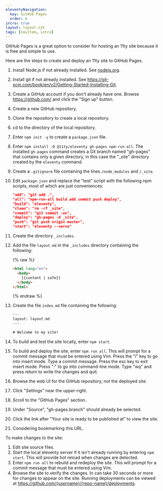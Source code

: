 ```yaml
---
eleventyNavigation:
  key: GitHub Pages
  order: 6
intro: true
layout: layout.njk
tags: [navItem, intro]
---
```


GitHub Pages is a great option to consider for hosting an 11ty site
because it is free and simple to use.

Here are the steps to create and deploy an 11ty site to GitHub Pages.

1. Install Node.js if not already installed.
   See [nodejs.org](http://nodejs.org).
1. Install git if not already installed.
   See <https://git-scm.com/book/en/v2/Getting-Started-Installing-Git>.
1. Create a GitHub account if you don't already have one.
   Browse <https://github.com/> and click the "Sign up" button.
1. Create a new GitHub repository.
1. Clone the repository to create a local repository.
1. cd to the directory of the local repository.
1. Enter `npm init -y` to create a `package.json` file.
1. Enter `npm install -D @11ty/eleventy gh-pages npm-run-all`.
   The installed `gh-pages` command creates a Git branch named "gh-pages"
   that contains only a given directory, in this case the
   "\_site" directory created by the `eleventy` command.
1. Create a `.gitignore` file containing the lines `/node_modules` and `/_site`.
1. Edit `package.json` and replace the "test" script with the following
   npm scripts, most of which are just conveniences:

   ```json
   "add": "git add .",
   "all": "npm-run-all build add commit push deploy",
   "build": "eleventy",
   "clean": "rm -rf _site",
   "commit": "git commit -av",
   "deploy": "gh-pages -d _site",
   "push": "git push origin master",
   "start": "eleventy --serve"
   ```

1. Create the directory `_includes`.
1. Add the file `layout.md` in the `_includes`
   directory containing the following:

   {% raw %}

   ```html
   <html lang="en">
     <body>
       {{content | safe}}
     </body>
   </html>
   ```

   {% endraw %}

1. Create the file `index.md` file containing the following:

   ```html
   ---
   layout: layout.md
   ---

   # Welcome to my site!
   ```

1. To build and test the site locally, enter `npm start`.
1. To build and deploy the site, enter `npm run all`.
   This will prompt for a commit message that must be entered using Vim.
   Press the "i" key to go into insert mode.
   Type a commit message.
   Press the esc key to exit insert mode.
   Press ":" to go into command-line mode.
   Type "wq" and press return to write the changes and quit.
1. Browse the web UI for the GitHub repository, not the deployed site.
1. Click "Settings" near the upper-right.
1. Scroll to the "GitHub Pages" section.
1. Under "Source", "gh-pages branch" should already be selected.
1. Click the link after "Your site is ready to be published at"
   to view the site.
1. Considering bookmarking this URL.

To make changes to the site:

1. Edit site source files.
1. Start the local eleventy server if it isn't already running
   by entering `npm start`.
   This will provide hot reload when changes are detected.
1. Enter `npm run all` to rebuild and redeploy the site.
   This will prompt for a commit message that must be entered using Vim.
1. Browse the site to verify the changes.
   In can take 30 seconds or more for changes to appear on the site.
   Running deployments can be viewed at
   <https://github.com/{username}/{repo-name}/deployments>.
